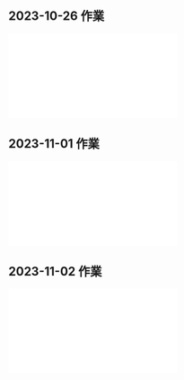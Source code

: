 ## 2023-10-26 作業
![作業](./1026_作業/index.py)

## 2023-11-01 作業
![作業](./1101_作業/index.py)

## 2023-11-02 作業
![作業](./張盛枋_1102_作業/index.py)
